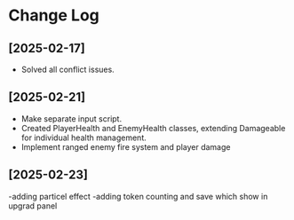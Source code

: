 # Change Log

## [2025-02-17]
- Solved all conflict issues.
## [2025-02-21]
- Make separate input script.
- Created PlayerHealth and EnemyHealth classes, extending Damageable for individual health management.
- Implement ranged enemy fire system and player damage
## [2025-02-23]
-adding particel effect
-adding token counting and save which show in upgrad panel 
